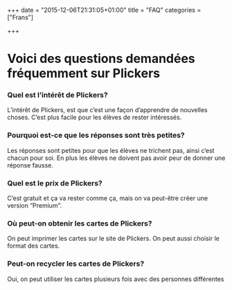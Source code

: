+++
date = "2015-12-06T21:31:05+01:00"
title = "FAQ"
categories =["Frans"]

+++

# Voici des questions demandées fréquemment sur Plickers

### Quel est l’intérêt de Plickers?

L’intérêt de Plickers, est que c’est une façon d’apprendre de nouvelles choses. C’est plus facile pour les élèves de rester intéressés.

### Pourquoi est-ce que les réponses sont très petites?

Les réponses sont petites pour que les élèves ne trichent pas,		ainsi c’est chacun pour soi. En plus les élèves ne doivent pas avoir 	peur de donner une réponse fausse.

### Quel est le prix de Plickers?

C’est gratuit et ça va rester comme ça, mais on va peut-être
créer une version “Premium”.

### Où peut-on obtenir les cartes de Plickers?
On peut imprimer les cartes sur le site de Plickers. On peut aussi       choisir le format des cartes.
     
### Peut-on recycler les cartes de Plickers?

Oui, on peut utiliser les cartes plusieurs fois avec des personnes
différentes
	
